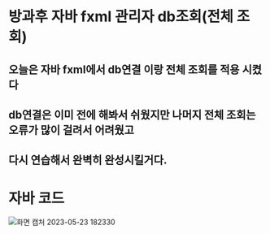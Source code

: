 # 방과후 자바 fxml 관리자 db조회(전체 조회)
## 오늘은 자바 fxml에서 db연결 이랑 전체 조회를 적용 시켰다
## db연결은 이미 전에 해봐서 쉬웠지만 나머지 전체 조회는 오류가 많이 걸려서 어려웠고
## 다시 연습해서 완벽히 완성시킬거다.

# 자바 코드



![화면 캡처 2023-05-23 182330](https://github.com/whasdnck/-fxml-/assets/127116197/0b862197-3acd-4fa6-adfb-de31b29c6d70)
